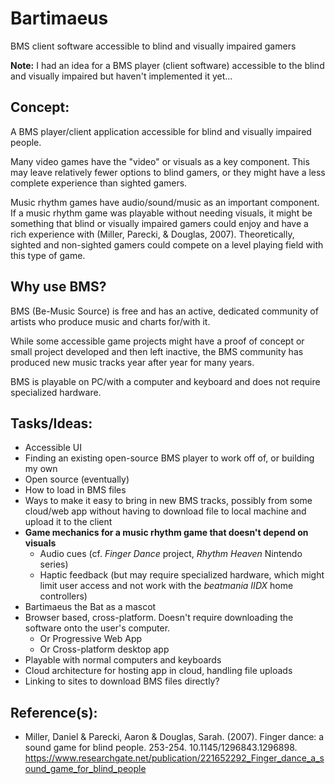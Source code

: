 # Bartimaeus
BMS client software accessible to blind and visually impaired gamers


**Note:** I had an idea for a BMS player (client software) accessible to the blind and visually impaired but haven't implemented it yet...

## Concept:
A BMS player/client application accessible for blind and visually impaired people.

Many video games have the "video" or visuals as a key component. This may leave relatively fewer options to blind gamers, or they might have a less complete experience than sighted gamers.

Music rhythm games have audio/sound/music as an important component. If a music rhythm game was playable without needing visuals, it might be something that blind or visually impaired gamers could enjoy and have a rich experience with (Miller, Parecki, & Douglas, 2007).
Theoretically, sighted and non-sighted gamers could compete on a level playing field with this type of game.

## Why use BMS? 
BMS (Be-Music Source) is free and has an active, dedicated community of artists who produce music and charts for/with it.

While some accessible game projects might have a proof of concept or small project developed and then left inactive, the BMS community has produced new music tracks year after year for many years.

BMS is playable on PC/with a computer and keyboard and does not require specialized hardware.

## Tasks/Ideas:
- Accessible UI
- Finding an existing open-source BMS player to work off of, or building my own
- Open source (eventually)
- How to load in BMS files
- Ways to make it easy to bring in new BMS tracks, possibly from some cloud/web app without having to download file to local machine and upload it to the client
- **Game mechanics for a music rhythm game that doesn't depend on visuals**
  - Audio cues (cf. _Finger Dance_ project, _Rhythm Heaven_ Nintendo series)
  - Haptic feedback (but may require specialized hardware, which might limit user access and not work with the *beatmania IIDX* home controllers)
- Bartimaeus the Bat as a mascot
- Browser based, cross-platform. Doesn't require downloading the software onto the user's computer.
  - Or Progressive Web App
  - Or Cross-platform desktop app
- Playable with normal computers and keyboards
- Cloud architecture for hosting app in cloud, handling file uploads
- Linking to sites to download BMS files directly?

## Reference(s):
- Miller, Daniel & Parecki, Aaron & Douglas, Sarah. (2007). Finger dance: a sound game for blind people. 253-254. 10.1145/1296843.1296898. 
https://www.researchgate.net/publication/221652292_Finger_dance_a_sound_game_for_blind_people 
